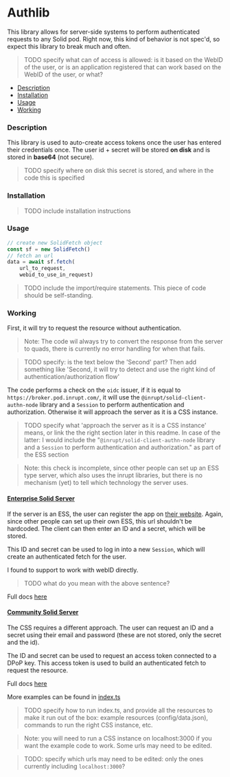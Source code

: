 <!-- omit in toc -->
# Authlib

This library allows for server-side systems to perform authenticated requests to any Solid pod.
Right now, this kind of behavior is not spec'd, so expect this library to break much and often.

> TODO specify what can of access is allowed: is it based on the WebID of the user, or is an application registered that can work based on the WebID of the user, or what?

- [Description](#description)
- [Installation](#installation)
- [Usage](#usage)
- [Working](#working)

### Description

This library is used to auto-create access tokens once the user has entered their credentials once.
The user id + secret will be stored **on disk** and is stored in **base64** (not secure).

> TODO specify where on disk this secret is stored, and where in the code this is specified

### Installation

> TODO include installation instructions

### Usage

```typescript
// create new SolidFetch object
const sf = new SolidFetch()
// fetch an url
data = await sf.fetch(
    url_to_request,
    webid_to_use_in_request)
```

> TODO include the import/require statements. This piece of code should be self-standing.

### Working

First, it will try to request the resource without authentication.

> Note: The code wil always try to convert the response from the server to quads, there is currently no error handling for when that fails.

> TODO specify: is the text below the 'Second' part? Then add something like 'Second, it will try to detect and use the right kind of authentication/authorization flow'

The code performs a check on the `oidc` issuer,
if it is equal to `https://broker.pod.inrupt.com/`,
it will use the `@inrupt/solid-client-authn-node` library and a `Session`
to perform authentication and authorization.
Otherwise it will approach the server as it is a CSS instance.

> TODO specify what 'approach the server as it is a CSS instance' means, or link the the right section later in this readme.
> In case of the latter: I would include the "`@inrupt/solid-client-authn-node` library and a `Session` to perform authentication and authorization." as part of the ESS section

> Note: this check is incomplete, since other people can set up an ESS type server, which also uses the inrupt libraries,
but there is no mechanism (yet) to tell which technology the server uses.

#### [Enterprise Solid Server](https://inrupt.com/products/enterprise-solid-server/)

If the server is an ESS, the user can register the app on [their website](https://broker.pod.inrupt.com/registration.html).
Again, since other people can set up their own ESS, this url shouldn't be hardcoded.
The client can then enter an ID and a secret, which will be stored.

This ID and secret can be used to log in into a new `Session`, which will create an authenticated fetch for the user.

I found to support to work with webID directly.

> TODO what do you mean with the above sentence?

Full docs [here](https://docs.inrupt.com/developer-tools/javascript/client-libraries/tutorial/authenticate-nodejs-script/)

#### [Community Solid Server](https://github.com/CommunitySolidServer/CommunitySolidServer)

The CSS requires a different approach. The user can request an ID and a secret using their email and password
(these are not stored, only the secret and the id).

The ID and secret can be used to request an access token connected to a DPoP key.
This access token is used to build an authenticated fetch to request the resource.

Full docs [here](https://communitysolidserver.github.io/CommunitySolidServer/5.x/usage/client-credentials/)

More examples can be found in [index.ts](src/index.ts)

> TODO specify how to run index.ts, and provide all the resources to make it run out of the box:
> example resources (config/data.json), commands to run the right CSS instance, etc.

> Note: you will need to run a CSS instance on localhost:3000 if you want the example code to work.
> Some urls may need to be edited.

> TODO: specify which urls may need to be edited: only the ones currently including `localhost:3000`?
